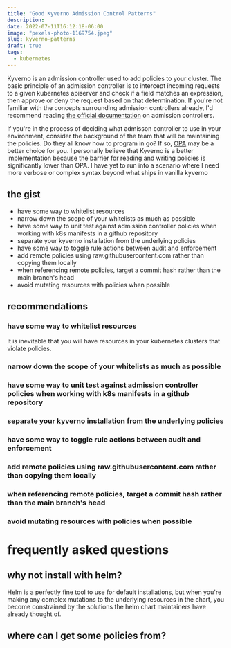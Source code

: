 ```yaml
---
title: "Good Kyverno Admission Control Patterns"
description:
date: 2022-07-11T16:12:18-06:00
image: "pexels-photo-1169754.jpeg"
slug: kyverno-patterns
draft: true
tags:
  - kubernetes
---
```


Kyverno is an admission controller used to add policies to your cluster. The basic principle of an admission controller is to intercept incoming requests to a given kubernetes apiserver and check if a field matches an expression, then approve or deny the request based on that determination. If you're not familiar with the concepts surrounding admission controllers already, I'd recommend reading [the official documentation](https://kubernetes.io/docs/reference/access-authn-authz/admission-controllers/#what-are-they) on admission controllers.

If you're in the process of deciding what admisson controller to use in your environment, consider the background of the team that will be maintaining the policies. Do they all know how to program in go? If so, [OPA](https://www.openpolicyagent.org/) may be a better choice for you. I personally believe that Kyverno is a better implementation because the barrier for reading and writing policies is significantly lower than OPA. I have yet to run into a scenario where I need more verbose or complex syntax beyond what ships in vanilla kyverno

## the gist

- have some way to whitelist resources
- narrow down the scope of your whitelists as much as possible
- have some way to unit test against admission controller policies when working with k8s manifests in a github repository
- separate your kyverno installation from the underlying policies
- have some way to toggle rule actions between audit and enforcement
- add remote policies using raw.githubusercontent.com rather than copying them locally
- when referencing remote policies, target a commit hash rather than the main branch's head
- avoid mutating resources with policies when possible

## recommendations

### have some way to whitelist resources

It is inevitable that you will have resources in your kubernetes clusters that violate policies.

### narrow down the scope of your whitelists as much as possible

### have some way to unit test against admission controller policies when working with k8s manifests in a github repository

### separate your kyverno installation from the underlying policies

### have some way to toggle rule actions between audit and enforcement

### add remote policies using raw.githubusercontent.com rather than copying them locally

### when referencing remote policies, target a commit hash rather than the main branch's head

### avoid mutating resources with policies when possible

# frequently asked questions

## why not install with helm?

Helm is a perfectly fine tool to use for default installations, but when you're making any complex mutations to the underlying resources in the chart, you become constrained by the solutions the helm chart maintainers have already thought of.

## where can I get some policies from?
